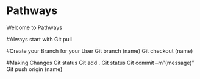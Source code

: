 # Pathways

Welcome to Pathways

#Always start with
Git pull

#Create your Branch for your User
Git branch (name)
Git checkout (name)

#Making Changes
Git status
Git add .
Git status
Git commit –m”(message)”
Git push origin (name)

